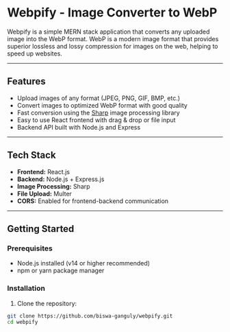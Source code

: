 # Webpify - Image Converter to WebP

Webpify is a simple MERN stack application that converts any uploaded image into the WebP format. WebP is a modern image format that provides superior lossless and lossy compression for images on the web, helping to speed up websites.

---

## Features

- Upload images of any format (JPEG, PNG, GIF, BMP, etc.)
- Convert images to optimized WebP format with good quality
- Fast conversion using the [Sharp](https://github.com/lovell/sharp) image processing library
- Easy to use React frontend with drag & drop or file input
- Backend API built with Node.js and Express

---

## Tech Stack

- **Frontend:** React.js
- **Backend:** Node.js + Express.js
- **Image Processing:** Sharp
- **File Upload:** Multer
- **CORS:** Enabled for frontend-backend communication

---

## Getting Started

### Prerequisites

- Node.js installed (v14 or higher recommended)
- npm or yarn package manager

### Installation

1. Clone the repository:

```bash
git clone https://github.com/biswa-ganguly/webpify.git
cd webpify
